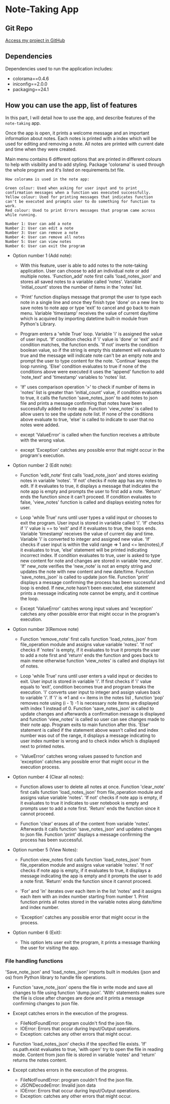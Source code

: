 # Note-Taking App

## Git Repo
[Access my project in GitHub](https://github.com/Jessicavazm/Terminalapp_JessicaVaz.git)

## Dependencies
Dependencies used to run the application includes:
- colorama==0.4.6
- iniconfig==2.0.0
- packaging==24.1

## How you can use the app, list of features
In this part, I will detail how to use the app, and describe features of the `note-taking` app.

Once the app is open, it prints a welcome message and an important information about notes. Each notes is printed with a index which will be used for editing and removing a note. All notes are printed with current date and time when they were created.

Main menu contains 6 different options that are printed in different colours to help with visibility and to add styling. Package 'colorama' is used through the whole program and it's listed on requirements.txt file.

```
How colorama is used in the note app:

Green colour: Used when asking for user input and to print confirmation messages when a function was executed successfully.
Yellow colour: Used for printing messages that indicates function can't be executed and prompts user to do something for function to work.
Red colour: Used to print Errors messages that program came across while running.
```

```
Number 1: User can add a note
Number 2: User can edit a note
Number 3: User can remove a note
Number 4: User can remove all notes
Number 5: User can view notes
Number 6: User can exit the program
```

- Option number 1 (Add note):
    - With this feature, user is able to add notes to the note-taking application. User can choose to add an individual note or add multiple notes. 'Function_add' note first calls 'load_notes_json' and stores all saved notes to a variable called 'notes'. Variable 'initial_count' stores the number of items in the 'notes' list. 

    - 'Print' function displays message that prompt the user to type each note in a single line and once they finish type 'done' on a new line to save notes to note app or type 'exit' to cancel and go back to main menu. Variable 'timestamp' receives the value of current day/time which is acquired by importing datetime built-in module from Python's Library.

    - Program enters a 'while True' loop. Variable 'i' is assigned the value of user input. 'If' condition checks if 'i' value is 'done' or 'exit' and if condition matches, the function ends. 'If not' inverts the condition boolean value, so if the string is empty this statement will evaluate to true and the message will indicate note can't be an empty note and prompt the user to type content for the note. 'Continue' keeps the loop running. 'Else' condition evaluates to true if none of the conditions above were executed it uses the 'append' function to add 'note_text' and 'timestamp' variables to 'notes' list.

    - 'If' uses comparison operation '>' to check if number of items in 'notes' list is greater than 'initial_count' value, if condition evaluates to true, it calls the function 'save_notes_json' to add notes to json file and prints a message confirming that notes have been successfully added to note app.
    Function 'view_notes' is called to allow users to see the update note list. If none of the conditions above evaluate to true, 'else' is called to indicate to user that no notes were added. 

    - except 'ValueError' is called when the function receives a attribute with the wrong value.
    - except 'Exception' catches any possible error that might occur in the program's execution.

- Option number 2 (Edit note):
    - Function 'edit_note' first calls 'load_note_json' and stores existing notes in variable 'notes'. 'If not' checks if note app has any notes to edit. If it evaluates to true, it displays a message that indicates the note app is empty and prompts the user to first add a note. 'Return' ends the function since it can't proceed. If condition evaluates to false, 'view_notes' function is called and displays existing notes for user. 
    
    - Loop 'while True' runs until user types a valid input or chooses to exit the program. User input is stored in variable called 'i'. 'If' checks if 'i' value is == to 'exit' and if it evaluates to true, the loops ends. Variable 'timestamp' receives the value of current day and time. Variable 'i' is converted to integer and assigned new value. 'If' checks if user input is within the valid range => 1 and <= len(notes),if it evaluates to true, 'else' statement will be printed indicating incorrect index. If condition evaluates to true, user is asked to type new content for note and changes are stored in variable 'new_note'. 'If' new_note verifies the 'new_note' is not an empty string and updates the note with new content and new date/time. Function 'save_notes_json' is called to update json file. Function 'print' displays a message confirming the process has been successful and loop is ended. If new_note hasn't been executed, else statement prints a message indicating note cannot be empty, and it continue the loop.

    - Except 'ValueError' catches wrong input values and 'exception' catches any other possible error that might occur in the program's execution.
    
- Option number 3(Remove note)
    - Function 'remove_note' first calls function 'load_notes_json' from file_operation module and assigns value variable 'notes'. 'If not' checks if 'notes' is empty, if it evaluates to true it prompts the user to add a note first and 'return' ends the function and goes back to main mene otherwise function 'view_notes' is called and displays list of notes.
    
    - Loop 'while True' runs until user enters a valid input or decides to exit. User input is stored in variable 'i'. If first checks if 'i' value equals to 'exit', condition becomes true and program breaks the execution. 'I' converts user input to integer and assign values back to variable 'i'. If 'i' is =>1 and <= items in the notes list , function 'pop' removes note using (i - 1) -1 is necessary note items are displayed with index 1 instead of 0. Function 'save_notes_json' is called to update changes and afterwards a confirmation message is displayed and function 'view_notes' is called so user can see changes made to their note app. Program exits to main function after this. 'Else' statement is called if the statement above wasn't called and index number was out of the range, it displays a message indicating to user index number is wrong and to check index which is displayed next to printed notes.
    
    - 'ValueError' catches wrong values passed to function and 'exception' catches any possible error that might occur in the execution process.

- Option number 4 (Clear all notes):
    - Function allows user to delete all notes at once. Function 'clear_note' first calls function 'load_notes_json' from file_operation module and assigns value variable 'notes'. 'If not' checks if note app is empty, if it evaluates to true it indicates to user notebook is empty and prompts user to add a note first. 'Return' ends the function since it cannot proceed.

    - Function 'clear' erases all of the content from variable 'notes'. Afterwards it calls function 'save_notes_json' and updates changes to json file. Function 'print' displays a message confirming the process has been successful.

- Option number 5 (View Notes):
    - Function view_notes first calls function 'load_notes_json' from file_operation module and assigns value variable 'notes'. 'If not' checks if note app is empty, if it evaluates to true, it displays a message indicating the app is empty and it prompts the user to add a note first. 'Return' ends the function since it cannot proceed.

    - 'For' and 'in' iterates over each item in the list 'notes' and it assigns each item with an index number starting from number 1. Print function prints all notes stored in the variable notes along date/time and index number.

    - 'Exception' catches any possible error that might occur in the process.

- Option number 6 (Exit):
    - This option lets user exit the program, it prints a message thanking the user for visiting the app.

### File handling functions
'Save_note_json' and 'load_notes_json' imports built in modules (json and os) from Python library to handle file operations.

- Function 'save_note_json' opens the file in write mode and save all changes to file using function 'dump.json'. 'With' statements makes sure the file is close after changes are done and it prints a message confirming changes to json file. 

- Except catches errors in the execution of the progress.
    - FileNotFoundError: program couldn't find the json file.
    - IOError: Errors that occur during Input/Output operations.
    - Exception: catches any other errors that might occur.


- Function 'load_notes_json' checks if the specified file exists. 'If' os.path.exist evaluates to true, 'with open' try to open the file in reading mode. Content from json file is stored in variable 'notes' and 'return' returns the notes content.

- Except catches errors in the execution of the progress.
    - FileNotFoundError: program couldn't find the json file.
    - JSONDecodeError: Invalid json data
    - IOError: Errors that occur during Input/Output operations.
    - Exception: catches any other errors that might occur.
    

